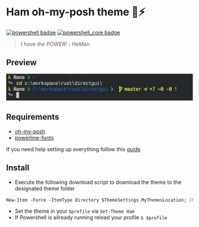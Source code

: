 # Ham oh-my-posh theme 🎨⚡
[![powershell badge](https://img.shields.io/badge/Powershell-5.x-blue.svg)](https://shields.io/)
[![powershell_core badge](https://img.shields.io/badge/Powershell-core-blue.svg)](https://shields.io/)

> *I have the POWER!* - HeMan

## Preview
![Preview of the theme](./.github/preview.png)

## Requirements
- [oh-my-posh](https://github.com/JanDeDobbeleer/oh-my-posh)
- [powerline-fonts](https://github.com/powerline/fonts)

If you need help setting up everything follow this [guide](https://gist.github.com/jchandra74/5b0c94385175c7a8d1cb39bc5157365e)

## Install

- Execute the following download script to download the theme to the designated theme folder

```ps
New-Item -Force -ItemType Directory $ThemeSettings.MyThemesLocation; (New-Object System.Net.WebClient).DownloadFile("https://raw.githubusercontent.com/Hammster/ham-theme/master/ham.psm1", "$(Join-Path -Path $ThemeSettings.MyThemesLocation . -Resolve)\ham.psm1")
```

- Set the theme in your `$profile` via `Set-Theme Ham`
- If Powershell is allready running reload your profile `& $profile`
